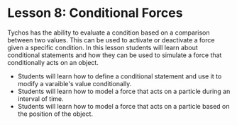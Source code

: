 # Lesson 8: Conditional Forces

Tychos has the ability to evaluate a condition based on a comparison between two values. This can be used to activate or deactivate a force given a specific condition. In this lesson students will learn about conditional statements and how they can be used to simulate a force that conditionally acts on an object.

* Students will learn how to define a conditional statement and use it to modify a varaible's value conditionally.
* Students will learn how to model a force that acts on a particle during an interval of time.
* Students will learn how to model a force that acts on a particle based on the position of the object.



